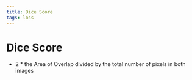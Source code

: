 ```yaml
---
title: Dice Score
tags: loss
---
```


# Dice Score
- 2 * the Area of Overlap divided by the total number of pixels in both images


















































































